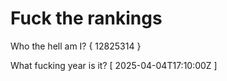 # Fuck the rankings

Who the hell am I?
{ 12825314 }

What fucking year is it?
[ 2025-04-04T17:10:00Z ]
